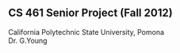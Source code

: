 CS 461 Senior Project (Fall 2012)
---
California Polytechnic State University, Pomona   
Dr. G.Young   

      